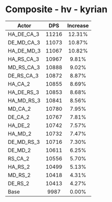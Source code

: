 # Composite - hv - kyrian
| Actor | DPS | Increase |
|---|:---:|:---:|
|HA_DE_CA_3|11216|12.31%|
|DE_MD_CA_3|11073|10.87%|
|HA_DE_MD_3|11067|10.82%|
|HA_RS_CA_3|10967|9.81%|
|MD_RS_CA_3|10888|9.02%|
|DE_RS_CA_3|10872|8.87%|
|HA_CA_2|10855|8.69%|
|HA_DE_RS_3|10853|8.68%|
|HA_MD_RS_3|10841|8.56%|
|MD_CA_2|10780|7.95%|
|DE_CA_2|10767|7.81%|
|HA_DE_2|10742|7.57%|
|HA_MD_2|10732|7.47%|
|DE_MD_RS_3|10716|7.30%|
|DE_MD_2|10611|6.25%|
|RS_CA_2|10556|5.70%|
|HA_RS_2|10499|5.13%|
|MD_RS_2|10418|4.31%|
|DE_RS_2|10413|4.27%|
|Base|9987|0.00%|
